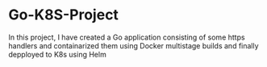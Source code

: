 # Go-K8S-Project


In this project, I have created a Go application consisting of some https handlers and containarized them using Docker multistage builds and finally depployed to K8s using Helm 
